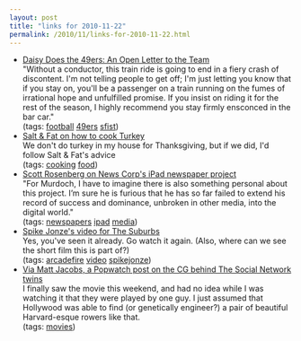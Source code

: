 ```yaml
---
layout: post
title: "links for 2010-11-22"
permalink: /2010/11/links-for-2010-11-22.html
---
```


<ul class="delicious"><li>
                <div class="delicious-link"><a href="http://sfist.com/2010/11/22/daisy_does_the_49ers_an_open_letter.php">Daisy Does the 49ers: An Open Letter to the Team</a></div>
                <div class="delicious-extended">&quot;Without a conductor, this train ride is going to end in a fiery crash of discontent. I&#039;m not telling people to get off; I&#039;m just letting you know that if you stay on, you&#039;ll be a passenger on a train running on the fumes of irrational hope and unfulfilled promise. If you insist on riding it for the rest of the season, I highly recommend you stay firmly ensconced in the bar car.&quot;</div>
                <div class="delicious-tags">(tags: <a href="http://www.delicious.com/msippey/football">football</a> <a href="http://www.delicious.com/msippey/49ers">49ers</a> <a href="http://www.delicious.com/msippey/sfist">sfist</a>)</div>
            </li><li>
                <div class="delicious-link"><a href="http://saltandfat.com/post/1639169572/turkey">Salt &amp; Fat on how to cook Turkey</a></div>
                <div class="delicious-extended">We don&#039;t do turkey in my house for Thanksgiving, but if we did, I&#039;d follow Salt &amp; Fat&#039;s advice</div>
                <div class="delicious-tags">(tags: <a href="http://www.delicious.com/msippey/cooking">cooking</a> <a href="http://www.delicious.com/msippey/food">food</a>)</div>
            </li><li>
                <div class="delicious-link"><a href="http://www.wordyard.com/2010/11/21/why-the-daily-murdochs-tablet-newspaper-will-be-doa/">Scott Rosenberg on News Corp&#039;s iPad newspaper project</a></div>
                <div class="delicious-extended">&quot;For Murdoch, I have to imagine there is also something personal about this project. I’m sure he is furious that he has so far failed to extend his record of success and dominance, unbroken in other media, into the digital world.&quot;</div>
                <div class="delicious-tags">(tags: <a href="http://www.delicious.com/msippey/newspapers">newspapers</a> <a href="http://www.delicious.com/msippey/ipad">ipad</a> <a href="http://www.delicious.com/msippey/media">media</a>)</div>
            </li><li>
                <div class="delicious-link"><a href="http://www.youtube.com/watch?v=HklplrJxEOY">Spike Jonze&#039;s video for The Suburbs</a></div>
                <div class="delicious-extended">Yes, you&#039;ve seen it already. Go watch it again. (Also, where can we see the short film this is part of?)</div>
                <div class="delicious-tags">(tags: <a href="http://www.delicious.com/msippey/arcadefire">arcadefire</a> <a href="http://www.delicious.com/msippey/video">video</a> <a href="http://www.delicious.com/msippey/spikejonze">spikejonze</a>)</div>
            </li><li>
                <div class="delicious-link"><a href="http://popwatch.ew.com/2010/10/04/social-network-twins-winklevoss/">Via Matt Jacobs, a Popwatch post on the CG behind The Social Network twins</a></div>
                <div class="delicious-extended">I finally saw the movie this weekend, and had no idea while I was watching it that they were played by one guy. I just assumed that Hollywood was able to find (or genetically engineer?) a pair of beautiful Harvard-esque rowers like that.</div>
                <div class="delicious-tags">(tags: <a href="http://www.delicious.com/msippey/movies">movies</a>)</div>
            </li></ul>


